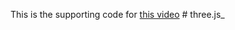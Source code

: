 This is the supporting code for [this video](https://youtu.be/lGokKxJ8D2c)
#   t h r e e . j s _  
 